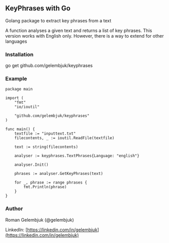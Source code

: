 ## KeyPhrases with Go 

Golang package to extract key phrases from a text

A function analyses a given text and returns a list of key phrases. This version works with English only.
However, there is a way to extend for other languages

### Installation

go get github.com/gelembjuk/keyphrases

### Example 

```
package main

import (
	"fmt"
	"io/ioutil"

	"github.com/gelembjuk/keyphrases"
)

func main() {
	textfile := "inputtext.txt"
	filecontents, _ := ioutil.ReadFile(textfile)

	text := string(filecontents)

	analyser := keyphrases.TextPhrases{Language: "english"}

	analyser.Init()

	phrases := analyser.GetKeyPhrases(text)

	for _, phrase := range phrases {
		fmt.Println(phrase)
	}
}
```

### Author

Roman Gelembjuk (@gelembjuk)

LinkedIn: [https://linkedin.com/in/gelembjuk](https://linkedin.com/in/gelembjuk)